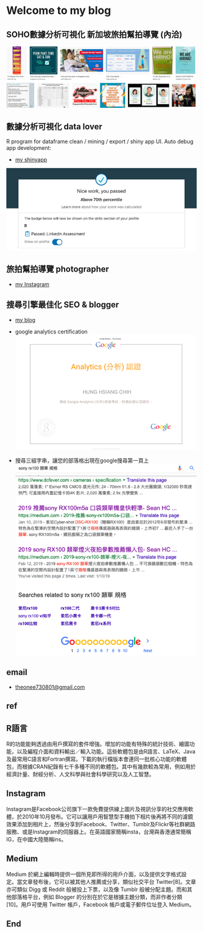 # Welcome to my blog
## SOHO數據分析可視化 新加坡旅拍幫拍導覽 (內洽)
![f1](https://github.com/HCH1/blog/blob/master/fig/pt11.png)

## 數據分析可視化 data lover
R program for dataframe clean / mining / export / shiny app UI.
Auto debug app development:
- [my shinyapp](https://hch1.shinyapps.io/app_preDMC_v5)

![f2](https://github.com/HCH1/blog/blob/master/fig/pt22.png)

## 旅拍幫拍導覽 photographer
- [my Instagram](https://www.instagram.com/redbox111)

## 搜尋引擎最佳化 SEO & blogger
- [my blog](https://medium.com/@hsiangchihhung)
- google analytics certification 
![f3](https://github.com/HCH1/blog/blob/master/fig/pt33.png)

- 搜尋三組字串，讓您的部落格出現在google搜尋第一頁上
![f4](https://github.com/HCH1/blog/blob/master/fig/seo1.png)

## email
- theonee730801@gmail.com

## ref
## R語言
R的功能能夠透過由用戶撰寫的套件增強。增加的功能有特殊的統計技術、繪圖功能，以及編程介面和資料輸出／輸入功能。這些軟體包是由R語言、LaTeX、Java及最常用C語言和Fortran撰寫。下載的執行檔版本會連同一批核心功能的軟體包，而根據CRAN紀錄有七千多種不同的軟體包。其中有幾款較為常用，例如用於經濟計量、財經分析、人文科學與社會科學研究以及人工智慧。
## Instagram
Instagram是Facebook公司旗下一款免費提供線上圖片及視訊分享的社交應用軟體，於2010年10月發布。它可以讓用戶用智慧型手機拍下相片後再將不同的濾鏡效果添加到相片上，然後分享到Facebook、Twitter、Tumblr及Flickr等社群網路服務、或是Instagram的伺服器上。在英語國家簡稱insta，台灣與香港通常簡稱IG，在中國大陸簡稱ins。
## Medium
Medium 於網上編輯時提供一個所見即所得的用戶介面，以及提供文字格式設定。當文章發布後，它可以被其他人推薦或分享，類似社交平台 Twitter[8]。文章亦可類似 Digg 或 Reddit 般被投上下票，以及像 Tumblr 般被分配主題。而和其他部落格平台，例如 Blogger 的分別在於它是根據主題分類，而非作者分類[10]。用戶可使用 Twitter 帳戶，Facebook 帳戶或電子郵件位址登入 Medium。

## End
